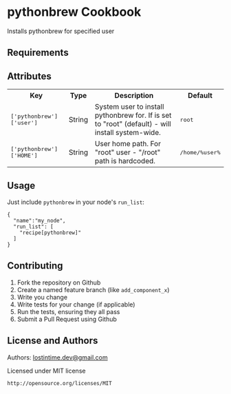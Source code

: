 pythonbrew Cookbook
===================
Installs pythonbrew for specified user

Requirements
------------


Attributes
----------
<table>
  <tr>
    <th>Key</th>
    <th>Type</th>
    <th>Description</th>
    <th>Default</th>
  </tr>
  <tr>
    <td><tt>['pythonbrew']['user']</tt></td>
    <td>String</td>
    <td>System user to install pythonbrew for. If is set to "root" (default) - will install system-wide.</td>
    <td><tt>root</tt></td>
  </tr>
  <tr>
    <td><tt>['pythonbrew']['HOME']</tt></td>
    <td>String</td>
    <td>User home path. For "root" user - "/root" path is hardcoded.</td>
    <td><tt>/home/%user%</tt></td>
  </tr>
</table>

Usage
-----
Just include `pythonbrew` in your node's `run_list`:

	{
	  "name":"my_node",
	  "run_list": [
	    "recipe[pythonbrew]"
	  ]
	}

Contributing
------------
1. Fork the repository on Github
2. Create a named feature branch (like `add_component_x`)
3. Write you change
4. Write tests for your change (if applicable)
5. Run the tests, ensuring they all pass
6. Submit a Pull Request using Github

License and Authors
-------------------
Authors: <lostintime.dev@gmail.com>

Licensed under MIT license

	http://opensource.org/licenses/MIT
